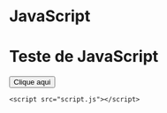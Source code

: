 # JavaScript
<!DOCTYPE html>
<html lang="pt-BR">
<head>
    <meta charset="UTF-8">
    <meta name="viewport" content="width=device-width, initial-scale=1.0">
    <title>JavaScript Básico</title>
</head>
<body>
    <h1>Teste de JavaScript</h1>
    <button id="meuBotao">Clique aqui</button>

    <script src="script.js"></script>
</body>
</html>
